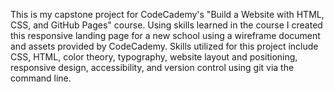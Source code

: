This is my capstone project for CodeCademy's "Build a Website with HTML, CSS, and GitHub Pages" course. Using skills learned in the course I created this responsive landing page for a new school using a wireframe document and assets provided by CodeCademy.
Skills utilized for this project include CSS, HTML, color theory, typography, website layout and positioning, responsive design, accessibility, and version control using git via the command line.
